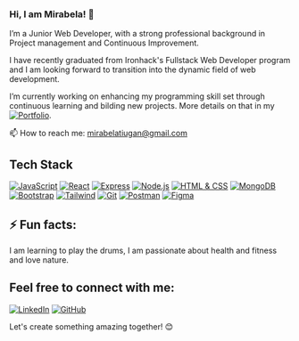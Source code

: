 
### Hi, I am Mirabela! 👋

<!--
**m091u/m091u** is a ✨ _special_ ✨ repository because its `README.md` (this file) appears on your GitHub profile.

-->
I’m a Junior Web Developer, with a strong professional background in Project management and Continuous Improvement.


I have recently graduated from Ironhack's Fullstack Web Developer program and I am looking forward to transition into the dynamic field of web development.

I’m currently working on enhancing my programming skill set through continuous learning and bilding new projects. 
More details on that in my [![Portfolio](https://img.shields.io/badge/Portfolio-purple)](https://mirabela-tiugan.netlify.app/).

📫 How to reach me: mirabelatiugan@gmail.com 

## Tech Stack

[![JavaScript](https://img.shields.io/badge/JavaScript-ES6-yellow?style=for-the-badge&logo=javascript)](https://developer.mozilla.org/en-US/docs/Web/JavaScript)
[![React](https://img.shields.io/badge/React-blue?style=for-the-badge&logo=react)](https://reactjs.org/)
[![Express](https://img.shields.io/badge/Express-white?style=for-the-badge&logo=express)](https://expressjs.com/)
[![Node.js](https://img.shields.io/badge/Node.js-green?style=for-the-badge&logo=node.js)](https://nodejs.org/)
[![HTML & CSS](https://img.shields.io/badge/HTML%20%26%20CSS-orange?style=for-the-badge&logo=html5)](https://developer.mozilla.org/en-US/docs/Web/Guide/HTML/HTML5)
[![MongoDB](https://img.shields.io/badge/MongoDB-green?style=for-the-badge&logo=mongodb)](https://www.mongodb.com/)
[![Bootstrap](https://img.shields.io/badge/Bootstrap-purple?style=for-the-badge&logo=bootstrap)](https://getbootstrap.com/)
[![Tailwind](https://img.shields.io/badge/Tailwind%20CSS-blue?style=for-the-badge&logo=tailwind-css)](https://tailwindcss.com/)
[![Git](https://img.shields.io/badge/Git-black?style=for-the-badge&logo=git)](https://git-scm.com/)
[![Postman](https://img.shields.io/badge/Postman-orange?style=for-the-badge&logo=postman)](https://www.postman.com/)
[![Figma](https://img.shields.io/badge/Figma-purple?style=for-the-badge&logo=figma)](https://www.figma.com/)




## ⚡ Fun facts: 

I am learning to play the drums, I am passionate about health and fitness and love nature.


## Feel free to connect with me:

[![LinkedIn](https://img.shields.io/badge/LinkedIn-0077B5?style=for-the-badge&logo=linkedin&logoColor=white)](https://www.linkedin.com/in/mirabela-tiugan/)
[![GitHub](https://img.shields.io/badge/GitHub-181717?style=for-the-badge&logo=github&logoColor=white)](https://github.com/m091u)




Let's create something amazing together! &#128522;
